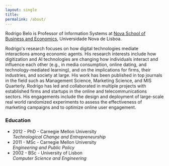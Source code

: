 ```yaml
---
layout: single
title:
permalink: /about/
---
```


Rodrigo Belo is Professor of Information Systems at [Nova School of Business and Economics](http://novasbe.pt), Universidade Nova de Lisboa.

Rodrigo's research focuses on how digital technologies mediate interactions among economic agents. His research interests include how digitization and AI technologies are changing how individuals interact and influence each other (e.g., in media consumption, online dating, and technology-mediated learning), and on the implications for firms, their industries, and society at large. His work has been published in top journals in the field such as Management Science, Marketing Science, and MIS Quarterly. Rodrigo has led and collaborated in multiple projects with established firms and startups in the online and telecommunications sectors. His engagements include the design and deployment of large-scale real world randomized experiments to assess the effectiveness of marketing campaigns and to optimize online user engagement.

### Education

 - 2012 - PhD - Carnegie Mellon University <br> *Technological Change and Entrepreneurship*
 - 2011 - MSc - Carnegie Mellon University <br> *Engineering and Public Policy*
 - 2002 - BSc - University of Lisbon <br> *Computer Science and Engineering*

<!-- Rodrigo holds a PhD in Technological Change and Entrepreneurship from Carnegie Mellon University, an MSc in Engineering and Public Policy from Carnegie Mellon University, and a BSc in Computer Science and Engineering from Instituto Superior Técnico, University of Lisbon. Before joining the academia Rodrigo worked as a software engineer and analyst in the transportation and government sectors. -->
